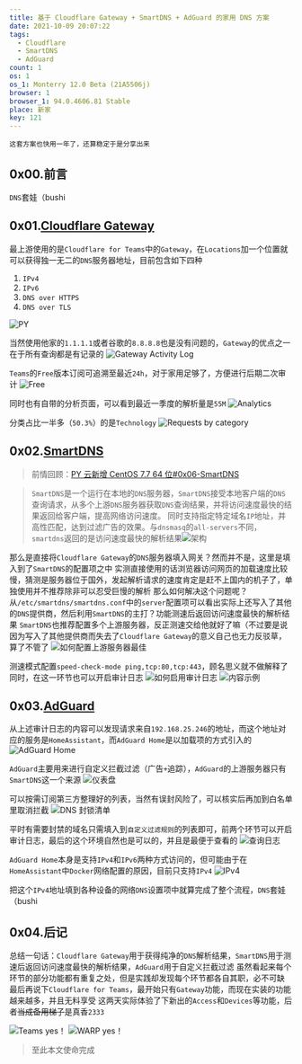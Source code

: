 ```yaml
---
title: 基于 Cloudflare Gateway + SmartDNS + AdGuard 的家用 DNS 方案
date: 2021-10-09 20:07:22
tags:
  - Cloudflare
  - SmartDNS
  - AdGuard
count: 1
os: 1
os_1: Monterry 12.0 Beta (21A5506j)
browser: 1
browser_1: 94.0.4606.81 Stable
place: 新家
key: 121
---
```

    这套方案也快用一年了，还算稳定于是分享出来
<!-- more -->
## 0x00.前言
`DNS`套娃（bushi

## 0x01.[Cloudflare Gateway](https://www.cloudflare.com/zh-cn/teams/gateway/)
最上游使用的是`Cloudflare for Teams`中的`Gateway`，在`Locations`加一个位置就可以获得独一无二的`DNS`服务器地址，目前包含如下四种
1. `IPv4`
2. `IPv6`
3. `DNS over HTTPS`
4. `DNS over TLS`

![PY](https://i1.yuangezhizao.cn/macOS/20211009202011.png!webp)

当然使用他家的`1.1.1.1`或者谷歌的`8.8.8.8`也是没有问题的，`Gateway`的优点之一在于所有查询都是有记录的
![Gateway Activity Log](https://i1.yuangezhizao.cn/macOS/20211009202355.png!webp)

`Teams`的`Free`版本订阅可追溯至最近`24h`，对于家用足够了，方便进行后期二次审计
![Free](https://i1.yuangezhizao.cn/macOS/20211009202814.png!webp)

同时也有自带的分析页面，可以看到最近一季度的解析量是`55M`
![Analytics](https://i1.yuangezhizao.cn/macOS/20211009203351.png!webp)

分类占比一半多（`50.3%`）的是`Technology`
![Requests by category](https://i1.yuangezhizao.cn/macOS/20211009203659.png!webp)

## 0x02.[SmartDNS](https://github.com/pymumu/smartdns)
> 前情回顾：[PY 云新增 CentOS 7.7 64 位#0x06-SmartDNS](../../Linux/CentOS/cn-py-dl-c7.html#0x06-SmartDNS)

> `SmartDNS`是一个运行在本地的`DNS`服务器，`SmartDNS`接受本地客户端的`DNS`查询请求，从多个上游`DNS`服务器获取`DNS`查询结果，并将访问速度最快的结果返回给客户端，提高网络访问速度。
同时支持指定特定域名`IP`地址，并高性匹配，达到过滤广告的效果。与`dnsmasq`的`all-servers`不同，`smartdns`返回的是访问速度最快的解析结果![架构](https://github.com/pymumu/test/releases/download/blob/architecture.png)

那么是直接将`Cloudflare Gateway`的`DNS`服务器填入网关？然而并不是，这里是填入到了`SmartDNS`的配置项之中
实测直接使用的话浏览器访问网页的加载速度比较慢，猜测是服务器位于国外，发起解析请求的速度肯定是赶不上国内的机子了，单独使用并不推荐除非可以忍受巨慢的解析
那么如何解决这个问题呢？从`/etc/smartdns/smartdns.conf`中的`server`配置项可以看出实际上还写入了其他的`DNS`提供商，然后利用`SmartDNS`的主打？功能测速后返回访问速度最快的解析结果
`SmartDNS`也推荐配置多个上游服务器，反正测速交给他就好了嘛（不过要是说因为写入了其他提供商而失去了`Cloudflare Gateway`的意义自己也无力反驳草，算了不管了
![如何配置上游服务器最佳](https://i1.yuangezhizao.cn/macOS/20211009205840.png!webp)

测速模式配置`speed-check-mode ping,tcp:80,tcp:443`，顾名思义就不做解释了
同时，在这一环节也可以开启审计日志
![如何启用审计日志](https://i1.yuangezhizao.cn/macOS/20211009210926.png!webp)
![内容示例](https://i1.yuangezhizao.cn/macOS/20211009210829.png!webp)

## 0x03.[AdGuard](https://adguard.com/zh_cn/welcome.html)
从上述审计日志的内容可以发现请求来自`192.168.25.246`的地址，而这个地址对应的服务是`HomeAssistant`，而`AdGuard Home`是以加载项的方式引入的
![AdGuard Home](https://i1.yuangezhizao.cn/macOS/20211009211708.png!webp)

`AdGuard`主要用来进行自定义拦截过滤（广告`+`追踪），`AdGuard`的上游服务器只有`SmartDNS`这一个来源
![仪表盘](https://i1.yuangezhizao.cn/macOS/20211009211923.png!webp)

可以按需订阅第三方整理好的列表，当然有误封风险了，可以核实后再加到白名单里取消拦截
![DNS 封锁清单](https://i1.yuangezhizao.cn/macOS/20211009212449.png!webp)

平时有需要封禁的域名只需填入到`自定义过滤规则`的列表即可，前两个环节可以开启审计日志，最后的这个环境自然也是可以的，并且是最便于查看的
![查询日志](https://i1.yuangezhizao.cn/macOS/20211009214135.png!webp)

`AdGuard Home`本身是支持`IPv4`和`IPv6`两种方式访问的，但可能由于在`HomeAssistant`中`Docker`网络配置的原因，目前只支持`IPv4`
![IPv4](https://i1.yuangezhizao.cn/macOS/20211009213056.png!webp)

把这个`IPv4`地址填到各种设备的网络`DNS`设置项中就算完成了整个流程，`DNS`套娃（bushi

## 0x04.后记
总结一句话：`Cloudflare Gateway`用于获得纯净的`DNS`解析结果，`SmartDNS`用于测速后返回访问速度最快的解析结果，`AdGuard`用于自定义拦截过滤
虽然看起来每个环节的部分功能都有重复之处，但是实践却发现每个环节都各自其职，必不可缺
最后再说下`Cloudflare for Teams`，最开始只有`Gateway`功能，而现在实装的功能越来越多，并且无料享受
这两天实际体验了下新出的`Access`和`Devices`等功能，后者~~当成备用梯子~~是真香`2333`

![Teams yes！](https://i1.yuangezhizao.cn/Redmi-K20Pro/Screenshot_2021-10-09-21-54-27-542_com.cloudflare.jpg!webp)
![WARP yes！](https://i1.yuangezhizao.cn/Redmi-K20Pro/Screenshot_2021-10-09-21-55-05-335_com.cloudflare.jpg!webp)

> 至此本文使命完成
